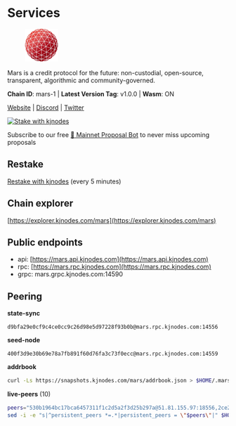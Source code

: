 # Services

<figure><img src="https://raw.githubusercontent.com/kj89/cosmos-images/main/logos/mars.png" alt=""><figcaption></figcaption></figure>

Mars is a credit protocol for the future: non-custodial,  open-source, transparent, algorithmic and community-governed.

**Chain ID**: mars-1 | **Latest Version Tag**: v1.0.0 | **Wasm**: ON

[Website](https://marsprotocol.io) | [Discord](https://discord.gg/marsprotocol) | [Twitter](https://twitter.com/mars_protocol)

[![Stake with kjnodes](https://i.ibb.co/cr44Q8j/button-stake-with-kjnodes.png)](https://restake.app/mars/marsvaloper1p9t4gr40rnpdwqacxgcqp7ffrfw908nu020g4n)

Subscribe to our free [🤖 Mainnet Proposal Bot](https://t.me/kjnodes_proposal_bot) to never miss upcoming proposals

## Restake

[Restake with kjnodes](https://restake.app/mars/marsvaloper1p9t4gr40rnpdwqacxgcqp7ffrfw908nu020g4n) (every 5 minutes)
## Chain explorer
[https://explorer.kjnodes.com/mars](https://explorer.kjnodes.com/mars)

## Public endpoints

* api: [https://mars.api.kjnodes.com](https://mars.api.kjnodes.com)
* rpc: [https://mars.rpc.kjnodes.com](https://mars.rpc.kjnodes.com)
* grpc: mars.grpc.kjnodes.com:14590

## Peering

**state-sync**

```text
d9bfa29e0cf9c4ce0cc9c26d98e5d97228f93b0b@mars.rpc.kjnodes.com:14556
```

**seed-node**

```text
400f3d9e30b69e78a7fb891f60d76fa3c73f0ecc@mars.rpc.kjnodes.com:14559
```

**addrbook**
```bash
curl -Ls https://snapshots.kjnodes.com/mars/addrbook.json > $HOME/.mars/config/addrbook.json
```

**live-peers** (10)
```bash
peers="530b1964bc17bca6457311f1c2d5a2f3d25b297a@51.81.155.97:18556,2ce27b51ecdb5a225092193f793e25873f77d762@80.64.208.74:26656,d9bfa29e0cf9c4ce0cc9c26d98e5d97228f93b0b@65.109.88.38:14556,59bb909c57664fafe88bf1b6924769c15a769ba4@65.108.125.236:3000,b212d5740b2e11e54f56b072dc13b6134650cfb5@169.155.44.167:26656,b88814bddfccd85289d7201bfd6fc6c4b3342ab2@178.162.165.193:36095,f6eddb5f6ef49a1a2007e586da4755b2b2081b3d@51.89.6.150:20656,c0e6bf4193accabc14171ce163e704dcec5ea5df@51.91.215.170:36095,be7d56127ef887d095b2f55f09be5fee1969d922@146.59.52.48:18095,9e7f28b8c0ac9d8d17bb17a390421d540a29eb3f@154.26.158.158:18556"
sed -i -e "s|^persistent_peers *=.*|persistent_peers = \"$peers\"|" $HOME/.mars/config/config.toml
```
